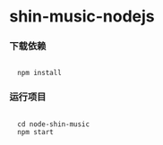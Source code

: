 # shin-music-nodejs

### 下载依赖
<code>
  npm install
</code>


### 运行项目
<code>
  cd node-shin-music
  npm start
</code>

